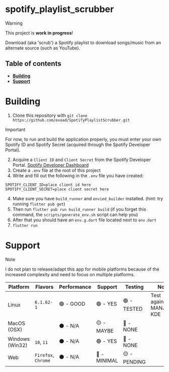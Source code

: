 # spotify_playlist_scrubber

> [!WARNING]
> This project is **work in progress**!

Download (aka 'scrub') a Spotify playlist to download songs/music from an alternate source (such as YouTube).

## Table of contents

* [**Building**](#building)
* [**Support**](#support)

# Building

1.  Clone this repository with `git clone https://github.com/exoad/SpotifyPlaylistScrubber.git`

> [!IMPORTANT]
> For now, to run and build the application properly, you must enter your own Spotify ID and Spotify Secret (acquired through the Spotify Developer Portal).

2. Acquire a `Client ID` and `Client Secret` from the Spotify Developer Portal. [Spotify Developer Dashboard](https://developer.spotify.com/dashboard)
3. Create a `.env` file at the root of this project
4. Write and fill out the following in the `.env` file you have created:
```
SPOTIFY_CLIENT_ID=place client id here
SPOTIFY_CLIENT_SECRET=place client secret here
```
4. Make sure you have `build_runner` and `envied_builder` installed. (hint: try running `flutter pub get`)
5. Then run `flutter pub run build_runner build` (if you forget this command, the `scripts/generate_env.sh` script can help you)
6. After that you should have an `env.g.dart` file located next to `env.dart`
7. `flutter run`

# Support

> [!NOTE]
> I do not plan to release/adapt this app for mobile platforms because of the increased complexity and need to focus on multiple platforms.

| Platform        	| Flavors             	| Performance 	| Support     	| Testing     	| Notes                    	|
|-----------------	|---------------------	|-------------	|-------------	|-------------	|--------------------------	|
| Linux           	| `6.1.62-1`          	| 🟢 - GOOD    	| 🟢 - YES     	| 🟢 - TESTED  	| Test against MANJARO-KDE 	|
| MacOS (OSX)     	|                     	| ⚫ - N/A     	| 🟡 - MAYBE   	| 🔴 - NONE    	|                          	|
| Windows (Win32) 	| `10`, `11`          	| ⚫ - N/A     	| 🟢 - YES     	| 🔴 - NONE    	|                          	|
| Web             	| `Firefox`, `Chrome` 	| ⚫ - N/A     	| 🔴 - MINIMAL 	| 🟡 - PENDING 	|                          	|
